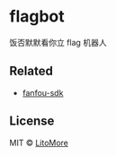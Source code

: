 # flagbot

饭否默默看你立 flag 机器人

## Related

- [fanfou-sdk](https://github.com/LitoMore/fanfou-sdk-node)

## License

MIT © [LitoMore](https://github.com/LitoMore)
